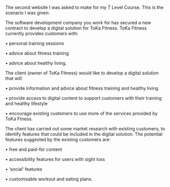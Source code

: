 The second website I was asked to make for my T Level Course. This is the scenario I was given:

The software development company you work for has secured a new contract to develop a digital solution for ToKa Fitness. ToKa Fitness currently provides customers with:

• personal training sessions

• advice about fitness training

• advice about healthy living.

The client (owner of ToKa Fitness) would like to develop a digital solution that will:

• provide information and advice about fitness training and healthy living

• provide access to digital content to support customers with their training and healthy lifestyle

• encourage existing customers to use more of the services provided by ToKa Ftness.

The client has carried out some market research with existing customers, to identify features that could be included in the digital solution. The potential features suggested by the existing customers are:

• free and paid-for content

• accessibility features for users with sight loss

• ‘social’ features

• customisable workout and eating plans.
